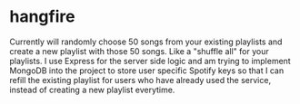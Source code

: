 # hangfire
Currently will randomly choose 50 songs from your existing playlists and create a new playlist with those 50 songs. Like a "shuffle all" for your playlists. I use Express for the server side logic and am trying to implement MongoDB into the project to store user specific Spotify keys so that I can refill the existing playlist for users who have already used the service, instead of creating a new playlist everytime. 


